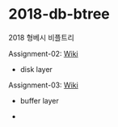 # 2018-db-btree
2018 형베시 비플트리

Assignment-02: <a href="https://github.com/SungminSo/2018-db-btree/wiki/assignment-02">Wiki</a>
- disk layer

Assignment-03: <a href="https://github.com/SungminSo/2018-db-btree/wiki/assignment-03">Wiki</a>
- buffer layer

- 
